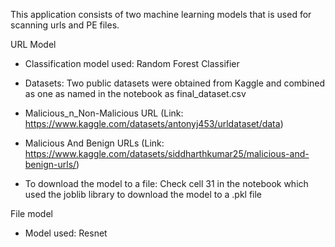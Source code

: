 This application consists of two machine learning models that is used for scanning urls and PE files.

URL Model

- Classification model used: Random Forest Classifier

- Datasets: Two public datasets were obtained from Kaggle and combined as one as named in the notebook as final_dataset.csv
- Malicious_n_Non-Malicious URL (Link: https://www.kaggle.com/datasets/antonyj453/urldataset/data)
- Malicious And Benign URLs (Link: https://www.kaggle.com/datasets/siddharthkumar25/malicious-and-benign-urls/)
          
- To download the model to a file: Check cell 31 in the notebook which used the joblib library to download the model to a .pkl file

File model

- Model used: Resnet


